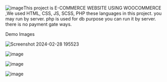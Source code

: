 ![image](https://github.com/midhunkumarn/Ecommerce-Website/assets/130952023/67f6f67f-a202-48ab-9d60-c75f278bfd41)This project is E-COMMERCE WEBSITE USING WOOCOMMERCE ,We used HTML, CSS, JS, SCSS, PHP these languages in this project. 
you may run by server.
php is used for db purpose you can run it by server. 
there is no payment gate ways.

Demo Images




![Screenshot 2024-02-28 195523](https://github.com/midhunkumarn/Ecommerce-Website/assets/130952023/8a2549a8-bdf4-492f-8f2d-8085aa1c2595)

![image](https://github.com/midhunkumarn/Ecommerce-Website/assets/130952023/9517bd36-74d9-4a9f-aae7-70a80a63a8bf)

![image](https://github.com/midhunkumarn/Ecommerce-Website/assets/130952023/e89d277b-47e0-43d0-a185-5afe08146b35)

![image](https://github.com/midhunkumarn/Ecommerce-Website/assets/130952023/7fb36942-671b-41c3-8f18-30046c51421d)



